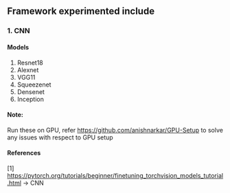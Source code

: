 ## Framework experimented include

### 1. CNN
#### Models
1. Resnet18
2. Alexnet
3. VGG11
4. Squeezenet
5. Densenet
6. Inception

#### Note:
Run these on GPU, refer https://github.com/anishnarkar/GPU-Setup to solve any issues with respect to GPU setup

#### References
[1] https://pytorch.org/tutorials/beginner/finetuning_torchvision_models_tutorial.html -> CNN

